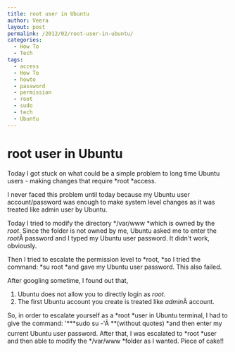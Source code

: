 ```yaml
---
title: root user in Ubuntu
author: Veera
layout: post
permalink: /2012/02/root-user-in-ubuntu/
categories:
  - How To
  - Tech
tags:
  - access
  - How To
  - howto
  - password
  - permission
  - root
  - sudo
  - tech
  - Ubuntu
---
```

# root user in Ubuntu

Today I got stuck on what could be a simple problem to long time Ubuntu users - making changes that require *root *access.

I never faced this problem until today because my Ubuntu user account/password was enough to make system level changes as it was treated like admin user by Ubuntu.

Today I tried to modify the directory */var/www *which is owned by the *root*. Since the folder is not owned by me, Ubuntu asked me to enter the *root*Â password and I typed my Ubuntu user password. It didn't work, obviously.

Then I tried to escalate the permission level to *root, *so I tried the command: *su root *and gave my Ubuntu user password. This also failed.

After googling sometime, I found out that,

1.  Ubuntu does not allow you to directly login as *root*.
2.  The first Ubuntu account you create is treated like *admin*Â account.

So, in order to escalate yourself as a *root *user in Ubuntu terminal, I had to give the command: '***sudo su -'Â **(without quotes) *and then enter my current Ubuntu user password. After that, I was escalated to *root *user and then able to modify the */var/www *folder as I wanted. Piece of cake!!